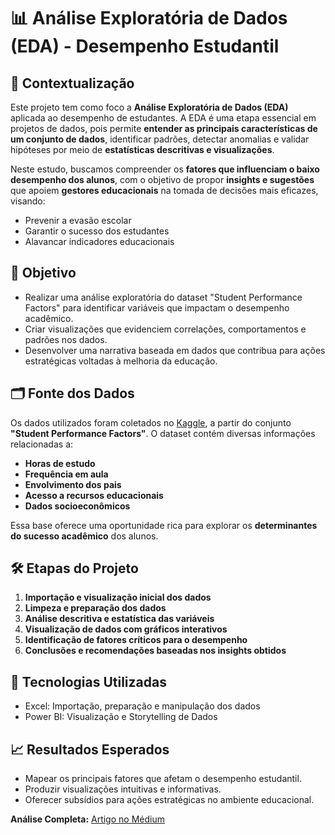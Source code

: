 # 📊 Análise Exploratória de Dados (EDA) - Desempenho Estudantil

## 🧠 Contextualização

Este projeto tem como foco a **Análise Exploratória de Dados (EDA)** aplicada ao desempenho de estudantes. A EDA é uma etapa essencial em projetos de dados, pois permite **entender as principais características de um conjunto de dados**, identificar padrões, detectar anomalias e validar hipóteses por meio de **estatísticas descritivas e visualizações**.

Neste estudo, buscamos compreender os **fatores que influenciam o baixo desempenho dos alunos**, com o objetivo de propor **insights e sugestões** que apoiem **gestores educacionais** na tomada de decisões mais eficazes, visando:

- Prevenir a evasão escolar  
- Garantir o sucesso dos estudantes  
- Alavancar indicadores educacionais  

## 🎯 Objetivo

- Realizar uma análise exploratória do dataset "Student Performance Factors" para identificar variáveis que impactam o desempenho acadêmico.
- Criar visualizações que evidenciem correlações, comportamentos e padrões nos dados.
- Desenvolver uma narrativa baseada em dados que contribua para ações estratégicas voltadas à melhoria da educação.

## 🗂️ Fonte dos Dados

Os dados utilizados foram coletados no [Kaggle](https://www.kaggle.com/datasets/lainguyn123/student-performance-factors), a partir do conjunto **"Student Performance Factors"**. O dataset contém diversas informações relacionadas a:

- **Horas de estudo**
- **Frequência em aula**
- **Envolvimento dos pais**
- **Acesso a recursos educacionais**
- **Dados socioeconômicos**

Essa base oferece uma oportunidade rica para explorar os **determinantes do sucesso acadêmico** dos alunos.

## 🛠️ Etapas do Projeto

1. **Importação e visualização inicial dos dados**
2. **Limpeza e preparação dos dados**
3. **Análise descritiva e estatística das variáveis**
4. **Visualização de dados com gráficos interativos**
5. **Identificação de fatores críticos para o desempenho**
6. **Conclusões e recomendações baseadas nos insights obtidos**

## 📌 Tecnologias Utilizadas

- Excel: Importação, preparação e manipulação dos dados
- Power BI: Visualização e Storytelling de Dados

## 📈 Resultados Esperados

- Mapear os principais fatores que afetam o desempenho estudantil.
- Produzir visualizações intuitivas e informativas.
- Oferecer subsídios para ações estratégicas no ambiente educacional.

**Análise Completa:** [Artigo no Médium](https://medium.com/@contato.matheuslmachado/an%C3%A1lise-explorat%C3%B3ria-de-dados-eda-de-desempenho-estudantil-usando-excel-e-power-bi-1c05ca53e631)

